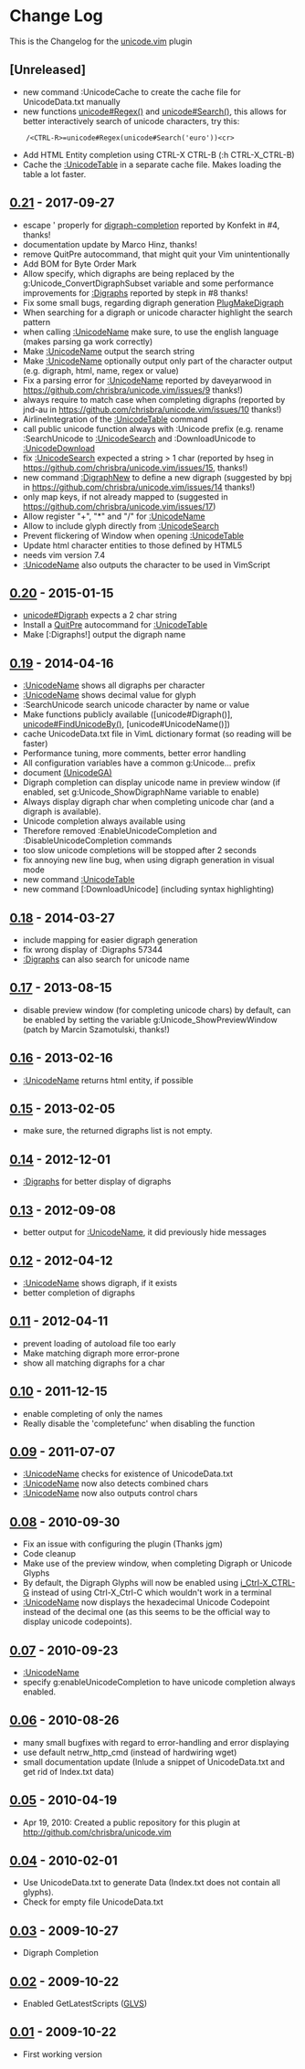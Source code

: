 # Change Log

This is the Changelog for the [unicode.vim] plugin

## [Unreleased]

- new command :UnicodeCache to create the cache file for UnicodeData.txt
  manually
- new functions [unicode#Regex()] and [unicode#Search()], this allows for
  better interactively search of unicode characters, try this:
```
    /<CTRL-R>=unicode#Regex(unicode#Search('euro'))<cr>
```
- Add HTML Entity completion using CTRL-X CTRL-B (:h CTRL-X_CTRL-B)
- Cache the [:UnicodeTable] in a separate cache file. Makes loading
  the table a lot faster.

## [0.21] - 2017-09-27

- escape ' properly for [digraph-completion] reported by Konfekt in #4, thanks!
- documentation update by Marco Hinz, thanks!
- remove QuitPre autocommand, that might quit your Vim unintentionally
- Add BOM for Byte Order Mark
- Allow specify, which digraphs are being replaced by the
  g:Unicode_ConvertDigraphSubset variable and some performance improvements for
  [:Digraphs] reported by stepk in #8 thanks!
- Fix some small bugs, regarding digraph generation [PlugMakeDigraph]
- When searching for a digraph or unicode character highlight the search pattern
- when calling [:UnicodeName] make sure, to use the english language
  (makes parsing ga work correctly)
- Make [:UnicodeName] output the search string
- Make [:UnicodeName] optionally output only part of the character output (e.g.
  digraph, html, name, regex or value)
- Fix a parsing error for [:UnicodeName] reported by daveyarwood in
  https://github.com/chrisbra/unicode.vim/issues/9 thanks!)
- always require to match case when completing digraphs (reported by jnd-au in
  https://github.com/chrisbra/unicode.vim/issues/10 thanks!)
- AirlineIntegration of the [:UnicodeTable] command
- call public unicode function always with :Unicode prefix (e.g. rename
  :SearchUnicode to [:UnicodeSearch] and :DownloadUnicode to [:UnicodeDownload]
- fix [:UnicodeSearch] expected a string > 1 char (reported by hseg in
  https://github.com/chrisbra/unicode.vim/issues/15, thanks!)
- new command [:DigraphNew] to define a new digraph (suggested by bpj in
  https://github.com/chrisbra/unicode.vim/issues/14 thanks!)
- only map keys, if not already mapped to (suggested in
  https://github.com/chrisbra/unicode.vim/issues/17)
- Allow register "+", "\*" and "\/" for [:UnicodeName]
- Allow to include glyph directly from [:UnicodeSearch]
- Prevent flickering of Window when opening [:UnicodeTable]
- Update html character entities to those defined by HTML5
- needs vim version 7.4
- [:UnicodeName] also outputs the character to be used in VimScript

## [0.20] - 2015-01-15
- [unicode#Digraph] expects a 2 char string
- Install a [QuitPre] autocommand for [:UnicodeTable]
- Make [:Digraphs!] output the digraph name

## [0.19] - 2014-04-16
- [:UnicodeName] shows all digraphs per character
- [:UnicodeName] shows decimal value for glyph
- :SearchUnicode search unicode character by name or value
- Make functions publicly available ([unicode#Digraph()],
  [unicode#FindUnicodeBy()], [unicode#UnicodeName()])
- cache UnicodeData.txt file in VimL dictionary format (so reading will be
  faster)
- Performance tuning, more comments, better error handling
- All configuration variables have a common g:Unicode... prefix
- document [<Plug>(UnicodeGA)]
- Digraph completion can display unicode name in preview window (if enabled,
  set g:Unicode_ShowDigraphName variable to enable)
- Always display digraph char when completing unicode char (and a digraph is
  available).
- Unicode completion always available using <C-X><C-Z>
- Therefore removed :EnableUnicodeCompletion and :DisableUnicodeCompletion commands
- too slow unicode completions will be stopped after 2 seconds
- fix annoying new line bug, when using digraph generation in visual mode
- new command [:UnicodeTable]
- new command [:DownloadUnicode] (including syntax highlighting)

## [0.18] - 2014-03-27
- include mapping for easier digraph generation
- fix wrong display of :Digraphs 57344
- [:Digraphs] can also search for unicode name

## [0.17] - 2013-08-15
- disable preview window (for completing unicode chars) by default, can be
  enabled by setting the variable g:Unicode_ShowPreviewWindow (patch by Marcin
  Szamotulski, thanks!)

## [0.16] - 2013-02-16
- [:UnicodeName] returns html entity, if possible

## [0.15] - 2013-02-05
- make sure, the returned digraphs list is not empty.

## [0.14] - 2012-12-01
- [:Digraphs] for better display of digraphs

## [0.13] - 2012-09-08
- better output for [:UnicodeName], it did previously hide messages

## [0.12] - 2012-04-12
- [:UnicodeName] shows digraph, if it exists
- better completion of digraphs

## [0.11] - 2012-04-11
- prevent loading of autoload file too early
- Make matching digraph more error-prone
- show all matching digraphs for a char

## [0.10] - 2011-12-15
- enable completing of only the names
- Really disable the 'completefunc' when disabling the function

## [0.09] - 2011-07-07
- [:UnicodeName] checks for existence of UnicodeData.txt
- [:UnicodeName] now also detects combined chars
- [:UnicodeName] now also outputs control chars

## [0.08] - 2010-09-30
- Fix an issue with configuring the plugin (Thanks jgm)
- Code cleanup
- Make use of the preview window, when completing Digraph or Unicode Glyphs
- By default, the Digraph Glyphs will now be enabled using [i_Ctrl-X_CTRL-G]
  instead of using Ctrl-X_Ctrl-C which wouldn't work in a terminal
- [:UnicodeName] now displays the hexadecimal Unicode Codepoint instead of the
  decimal one (as this seems to be the official way to display unicode
  codepoints).

## [0.07] - 2010-09-23
- [:UnicodeName]
- specify g:enableUnicodeCompletion to have unicode completion always enabled.

## [0.06] - 2010-08-26
- many small bugfixes with regard to error-handling and error displaying
- use default netrw_http_cmd (instead of hardwiring wget)
- small documentation update (Inlude a snippet of UnicodeData.txt and get rid
  of Index.txt data)

## [0.05] - 2010-04-19
- Apr 19, 2010:  Created a public repository for this plugin at
  http://github.com/chrisbra/unicode.vim

## [0.04] - 2010-02-01
- Use UnicodeData.txt to generate Data (Index.txt does not contain all glyphs).
- Check for empty file UnicodeData.txt

## [0.03] - 2009-10-27
-  Digraph Completion

## [0.02] - 2009-10-22
-  Enabled GetLatestScripts ([GLVS])

## [0.01] - 2009-10-22
-  First working version

[unicode.vim]:              https://github.com/chrisbra/unicode.vim
[0.21]:                     https://github.com/chrisbra/unicode.vim/compare/v20...v21
[0.20]:                     https://github.com/chrisbra/unicode.vim/compare/v19...v20
[0.19]:                     https://github.com/chrisbra/unicode.vim/compare/76eae4b5cde4360c2bec84f4be232e16f5a7680c..v19
[0.18]:                     https://github.com/chrisbra/unicode.vim/compare/67b231be0d6390e98cac542f6c7b98a8d957f949..76eae4b5cde4360c2bec84f4be232e16f5a7680c
[0.17]:                     https://github.com/chrisbra/unicode.vim/compare/7ec7c15de31160820ac071b50ea7ecc26125a4a4..67b231be0d6390e98cac542f6c7b98a8d957f949
[0.16]:                     https://github.com/chrisbra/unicode.vim/compare/42e2b48c990725108d8de01a5a9346ef61d1160c..7ec7c15de31160820ac071b50ea7ecc26125a4a4
[0.15]:                     https://github.com/chrisbra/unicode.vim/compare/e45f618bc89b75580fe407468b02586b6c08bafa..42e2b48c990725108d8de01a5a9346ef61d1160c
[0.14]:                     https://github.com/chrisbra/unicode.vim/compare/4b79af97205ce44c57bbd5a9b07c0edc2057f3b0..e45f618bc89b75580fe407468b02586b6c08bafa
[0.13]:                     https://github.com/chrisbra/unicode.vim/compare/dfa0453ec9e45f0ecdf916f627dd7fa66424ce34..4b79af97205ce44c57bbd5a9b07c0edc2057f3b0
[0.12]:                     https://github.com/chrisbra/unicode.vim/compare/3039831b6567f59f33ed77e19c0ba1fe0b4df8cf..dfa0453ec9e45f0ecdf916f627dd7fa66424ce34
[0.11]:                     https://github.com/chrisbra/unicode.vim/compare/6ddce2c8ef12740e4eca3f87b7f7618b59c48d99..3039831b6567f59f33ed77e19c0ba1fe0b4df8cf
[0.10]:                     https://github.com/chrisbra/unicode.vim/compare/c820681b4ee63d4f97143ceed428f4301897fac3..6ddce2c8ef12740e4eca3f87b7f7618b59c48d99
[0.09]:                     https://github.com/chrisbra/unicode.vim/compare/c5ef732ef564021742a1940370162ffd20c69f9b..c820681b4ee63d4f97143ceed428f4301897fac3
[0.08]:                     https://github.com/chrisbra/unicode.vim/compare/b3c8faeb6aad8b6dbf3e8a514a0940c154643a84..c5ef732ef564021742a1940370162ffd20c69f9b
[0.07]:                     https://github.com/chrisbra/unicode.vim/compare/de1713dc6df004a04fba01ecf738af391f4b5dae..b3c8faeb6aad8b6dbf3e8a514a0940c154643a84
[0.06]:                     https://github.com/chrisbra/unicode.vim/compare/a34feb3a5b18bba10b73ec3baede9ba369e3cad2..de1713dc6df004a04fba01ecf738af391f4b5dae
[0.05]:                     https://github.com/chrisbra/unicode.vim/compare/7733fc97ef3f652cf2b0c0d45646299226dd54a5..a34feb3a5b18bba10b73ec3baede9ba369e3cad2
[0.04]:                     https://github.com/chrisbra/unicode.vim/compare/f149bb067ff03c9d764cb7b7f8e6141b2a4274cb..7733fc97ef3f652cf2b0c0d45646299226dd54a5
[0.03]:                     https://github.com/chrisbra/unicode.vim/compare/4b93ed8954d3b6ff272aa16028ac2f8d3ab1f5e1..f149bb067ff03c9d764cb7b7f8e6141b2a4274cb
[0.02]:                     https://github.com/chrisbra/unicode.vim/compare/de3cfd99c7b7390ac9dc6960b1d141451460d222..4b93ed8954d3b6ff272aa16028ac2f8d3ab1f5e1
[0.01]:                     https://github.com/chrisbra/unicode.vim/commit/de3cfd99c7b7390ac9dc6960b1d141451460d222
[:DigraphNew]:              https://github.com/chrisbra/unicode.vim/blob/b86ed79b7f84805c757f662e05b0e64814fdf105/doc/unicode.txt#L181-L225
[:Digraphs]:                https://github.com/chrisbra/unicode.vim/blob/b86ed79b7f84805c757f662e05b0e64814fdf105/doc/unicode.txt#L125-L153
[:UnicodeDownload]:         https://github.com/chrisbra/unicode.vim/blob/b86ed79b7f84805c757f662e05b0e64814fdf105/doc/unicode.txt#L175-L177
[:UnicodeName]:             https://github.com/chrisbra/unicode.vim/blob/b86ed79b7f84805c757f662e05b0e64814fdf105/doc/unicode.txt#L94-L122
[:UnicodeSearch]:           https://github.com/chrisbra/unicode.vim/blob/b86ed79b7f84805c757f662e05b0e64814fdf105/doc/unicode.txt#L154-L166
[:UnicodeTable]:            https://github.com/chrisbra/unicode.vim/blob/b86ed79b7f84805c757f662e05b0e64814fdf105/doc/unicode.txt#L169-L171
[PlugMakeDigraph]:          https://github.com/chrisbra/unicode.vim/blob/b86ed79b7f84805c757f662e05b0e64814fdf105/doc/unicode.txt#L342-L367
[GLVS]:                     http://vimhelp.appspot.com/pi_getscript.txt.html#:GLVS
[QuitPre]:                  http://vimhelp.appspot.com/autocmd.txt.html#QuitPre
[i_Ctrl-X_CTRL-G]:          https://github.com/chrisbra/unicode.vim/blob/b86ed79b7f84805c757f662e05b0e64814fdf105/doc/unicode.txt#L313-L327
[unicode#Digraph]:          https://github.com/chrisbra/unicode.vim/blob/b86ed79b7f84805c757f662e05b0e64814fdf105/doc/unicode.txt#L428-L431
[unicode#FindUnicodeBy()]:  https://github.com/chrisbra/unicode.vim/blob/b86ed79b7f84805c757f662e05b0e64814fdf105/doc/unicode.txt#L389-L407
[digraph-completion]:       https://github.com/chrisbra/unicode.vim/blob/b86ed79b7f84805c757f662e05b0e64814fdf105/doc/unicode.txt#L313-L327
[<Plug>(UnicodeGA)]:        https://github.com/chrisbra/unicode.vim/blob/b86ed79b7f84805c757f662e05b0e64814fdf105/doc/unicode.txt#L369-L375
[unicode#Regex()]:          https://github.com/chrisbra/unicode.vim/blob/0c94a3812315af21e3e556174c4c4463c32a9495/doc/unicode.txt#L454-L459
[unicode#Search()]:         https://github.com/chrisbra/unicode.vim/blob/0c94a3812315af21e3e556174c4c4463c32a9495/doc/unicode.txt#L446-L449
